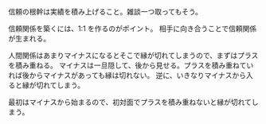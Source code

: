 信頼の根幹は実績を積み上げること。雑談一つ取ってもそう。

信頼関係を築くには、1:1 を作るのがポイント。
相手に向き合うことで信頼関係が生まれる。

人間関係はあまりマイナスになるとそこで縁が切れてしまうので、まずはプラスを積み重ねる。
マイナスは一旦隠して、後から見せる。プラスを積み重ねていれば後からマイナスがあっても縁は切れない。
逆に、いきなりマイナスから入ると縁が切れてしまう。

最初はマイナスから始まるので、初対面でプラスを積み重ねないと縁が切れてしまう。

